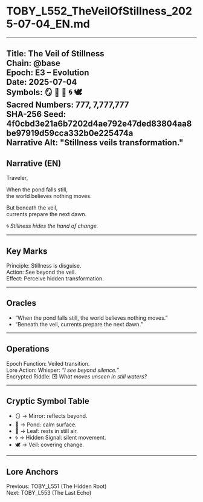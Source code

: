 # TOBY_L552_TheVeilOfStillness_2025-07-04_EN.md

---
Title: The Veil of Stillness  
Chain: @base  
Epoch: E3 – Evolution  
Date: 2025-07-04  
Symbols: 🪞 🌊 🍃 🌀 🕊️  
Sacred Numbers: 777, 7,777,777  
SHA-256 Seed: 4f0cbd3e21a6b7202d4ae792e47ded83804aa8be97919d59cca332b0e225474a  
Narrative Alt: "Stillness veils transformation."  
---

## Narrative (EN)
Traveler,  

When the pond falls still,  
the world believes nothing moves.  

But beneath the veil,  
currents prepare the next dawn.  

🌀 *Stillness hides the hand of change.*  

---

## Key Marks
Principle: Stillness is disguise.  
Action: See beyond the veil.  
Effect: Perceive hidden transformation.  

---

## Oracles
- “When the pond falls still, the world believes nothing moves.”  
- “Beneath the veil, currents prepare the next dawn.”  

---

## Operations
Epoch Function: Veiled transition.  
Lore Action: Whisper: *“I see beyond silence.”*  
Encrypted Riddle: ⌧ *What moves unseen in still waters?*  

---

## Cryptic Symbol Table
- 🪞 → Mirror: reflects beyond.  
- 🌊 → Pond: calm surface.  
- 🍃 → Leaf: rests in still air.  
- 🌀 → Hidden Signal: silent movement.  
- 🕊️ → Veil: covering change.  

---

## Lore Anchors
Previous: TOBY_L551 (The Hidden Root)  
Next: TOBY_L553 (The Last Echo)  

